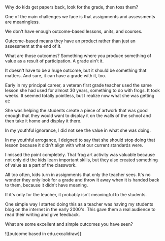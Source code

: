 Why do kids get papers back, look for the grade, then toss them? 

One of the main challenges we face is that assignments and assessments are meaningless. 

We don't have enough outcome-based lessons, units, and courses. 

Outcome-based means they have an product rather than just an assessment at the end of it. 

What are those outcomes? Something where you produce something of value as a result of participation. A grade ain't it.  

It doesn't have to be a huge outcome, but it should be something that matters. And sure, it can have a grade with it, too. 

Early in my principal career, a veteran first grade teacher used the same lesson she had used for almost 30 years, something to do with frogs. It took weeks. It seemed totally pointless, but I realize now what she was getting at:

She was helping the students create a piece of artwork that was good enough that they would want to display it on the walls of the school and then take it home and display it there. 

In my youthful ignorance, I did not see the value in what she was doing. 

In my youthful arrogance, I deigned to say that she should stop doing that lesson because it didn't align with what our current standards were. 

I missed the point completely. That frog art activity was valuable because not only did the kids learn important skills, but they also created something of value as a part of the classwork. 

All too often, kids turn in assignments that only the teacher sees. It's no wonder they only look for a grade and throw it away when it is handed back to them, because it didn't have meaning. 

If it's only for the teacher, it probably isn't meaningful to the students. 

One simple way I started doing this as a teacher was having my students blog on the internet in the early 2000's. This gave them a real audience to read their writing and give feedback. 

What are some excellent and simple outcomes you have seen? 

![[outcome based in edu.excalidraw]]